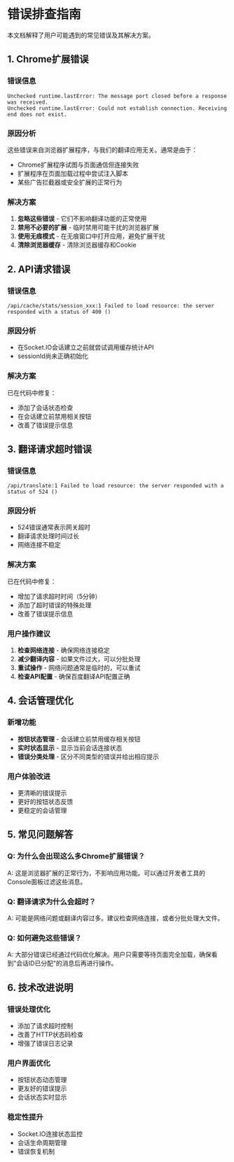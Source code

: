 # 错误排查指南

本文档解释了用户可能遇到的常见错误及其解决方案。

## 1. Chrome扩展错误

### 错误信息
```
Unchecked runtime.lastError: The message port closed before a response was received.
Unchecked runtime.lastError: Could not establish connection. Receiving end does not exist.
```

### 原因分析
这些错误来自浏览器扩展程序，与我们的翻译应用无关。通常是由于：
- Chrome扩展程序试图与页面通信但连接失败
- 扩展程序在页面加载过程中尝试注入脚本
- 某些广告拦截器或安全扩展的正常行为

### 解决方案
1. **忽略这些错误** - 它们不影响翻译功能的正常使用
2. **禁用不必要的扩展** - 临时禁用可能干扰的浏览器扩展
3. **使用无痕模式** - 在无痕窗口中打开应用，避免扩展干扰
4. **清除浏览器缓存** - 清除浏览器缓存和Cookie

## 2. API请求错误

### 错误信息
```
/api/cache/stats/session_xxx:1 Failed to load resource: the server responded with a status of 400 ()
```

### 原因分析
- 在Socket.IO会话建立之前就尝试调用缓存统计API
- sessionId尚未正确初始化

### 解决方案
已在代码中修复：
- 添加了会话状态检查
- 在会话建立前禁用相关按钮
- 改善了错误提示信息

## 3. 翻译请求超时错误

### 错误信息
```
/api/translate:1 Failed to load resource: the server responded with a status of 524 ()
```

### 原因分析
- 524错误通常表示网关超时
- 翻译请求处理时间过长
- 网络连接不稳定

### 解决方案
已在代码中修复：
- 增加了请求超时时间（5分钟）
- 添加了超时错误的特殊处理
- 改善了错误提示信息

### 用户操作建议
1. **检查网络连接** - 确保网络连接稳定
2. **减少翻译内容** - 如果文件过大，可以分批处理
3. **重试操作** - 网络问题通常是临时的，可以重试
4. **检查API配置** - 确保百度翻译API配置正确

## 4. 会话管理优化

### 新增功能
- **按钮状态管理** - 会话建立前禁用缓存相关按钮
- **实时状态显示** - 显示当前会话连接状态
- **错误分类处理** - 区分不同类型的错误并给出相应提示

### 用户体验改进
- 更清晰的错误提示
- 更好的按钮状态反馈
- 更稳定的会话管理

## 5. 常见问题解答

### Q: 为什么会出现这么多Chrome扩展错误？
A: 这是浏览器扩展的正常行为，不影响应用功能。可以通过开发者工具的Console面板过滤这些消息。

### Q: 翻译请求为什么会超时？
A: 可能是网络问题或翻译内容过多。建议检查网络连接，或者分批处理大文件。

### Q: 如何避免这些错误？
A: 大部分错误已经通过代码优化解决。用户只需要等待页面完全加载，确保看到"会话ID已分配"的消息后再进行操作。

## 6. 技术改进说明

### 错误处理优化
- 添加了请求超时控制
- 改善了HTTP状态码检查
- 增强了错误日志记录

### 用户界面优化
- 按钮状态动态管理
- 更友好的错误提示
- 会话状态实时显示

### 稳定性提升
- Socket.IO连接状态监控
- 会话生命周期管理
- 错误恢复机制